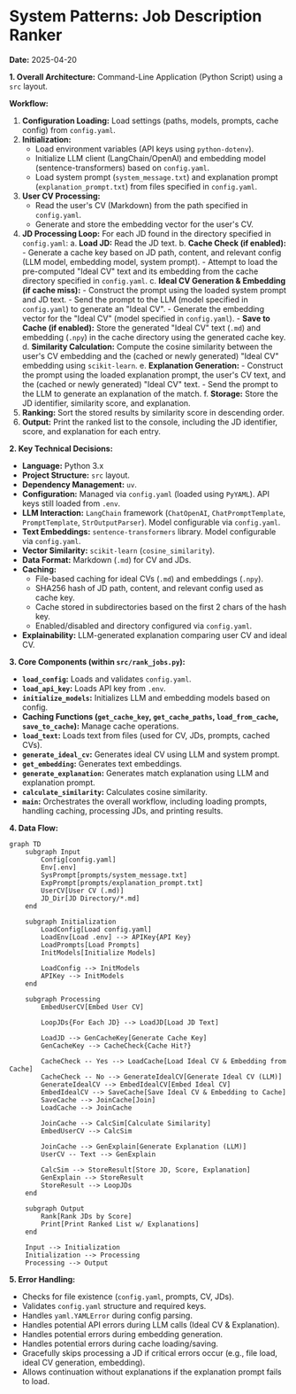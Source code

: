 # System Patterns: Job Description Ranker

**Date:** 2025-04-20

**1. Overall Architecture:**
Command-Line Application (Python Script) using a `src` layout.

**Workflow:**
1.  **Configuration Loading:** Load settings (paths, models, prompts, cache config) from `config.yaml`.
2.  **Initialization:**
    - Load environment variables (API keys using `python-dotenv`).
    - Initialize LLM client (LangChain/OpenAI) and embedding model (sentence-transformers) based on `config.yaml`.
    - Load system prompt (`system_message.txt`) and explanation prompt (`explanation_prompt.txt`) from files specified in `config.yaml`.
3.  **User CV Processing:**
    - Read the user's CV (Markdown) from the path specified in `config.yaml`.
    - Generate and store the embedding vector for the user's CV.
4.  **JD Processing Loop:** For each JD found in the directory specified in `config.yaml`:
    a.  **Load JD:** Read the JD text.
    b.  **Cache Check (if enabled):**
        - Generate a cache key based on JD path, content, and relevant config (LLM model, embedding model, system prompt).
        - Attempt to load the pre-computed "Ideal CV" text and its embedding from the cache directory specified in `config.yaml`.
    c.  **Ideal CV Generation & Embedding (if cache miss):**
        - Construct the prompt using the loaded system prompt and JD text.
        - Send the prompt to the LLM (model specified in `config.yaml`) to generate an "Ideal CV".
        - Generate the embedding vector for the "Ideal CV" (model specified in `config.yaml`).
        - **Save to Cache (if enabled):** Store the generated "Ideal CV" text (`.md`) and embedding (`.npy`) in the cache directory using the generated cache key.
    d.  **Similarity Calculation:** Compute the cosine similarity between the user's CV embedding and the (cached or newly generated) "Ideal CV" embedding using `scikit-learn`.
    e.  **Explanation Generation:**
        - Construct the prompt using the loaded explanation prompt, the user's CV text, and the (cached or newly generated) "Ideal CV" text.
        - Send the prompt to the LLM to generate an explanation of the match.
    f.  **Storage:** Store the JD identifier, similarity score, and explanation.
5.  **Ranking:** Sort the stored results by similarity score in descending order.
6.  **Output:** Print the ranked list to the console, including the JD identifier, score, and explanation for each entry.

**2. Key Technical Decisions:**
- **Language:** Python 3.x
- **Project Structure:** `src` layout.
- **Dependency Management:** `uv`.
- **Configuration:** Managed via `config.yaml` (loaded using `PyYAML`). API keys still loaded from `.env`.
- **LLM Interaction:** `LangChain` framework (`ChatOpenAI`, `ChatPromptTemplate`, `PromptTemplate`, `StrOutputParser`). Model configurable via `config.yaml`.
- **Text Embeddings:** `sentence-transformers` library. Model configurable via `config.yaml`.
- **Vector Similarity:** `scikit-learn` (`cosine_similarity`).
- **Data Format:** Markdown (`.md`) for CV and JDs.
- **Caching:**
    - File-based caching for ideal CVs (`.md`) and embeddings (`.npy`).
    - SHA256 hash of JD path, content, and relevant config used as cache key.
    - Cache stored in subdirectories based on the first 2 chars of the hash key.
    - Enabled/disabled and directory configured via `config.yaml`.
- **Explainability:** LLM-generated explanation comparing user CV and ideal CV.

**3. Core Components (within `src/rank_jobs.py`):**
- **`load_config`:** Loads and validates `config.yaml`.
- **`load_api_key`:** Loads API key from `.env`.
- **`initialize_models`:** Initializes LLM and embedding models based on config.
- **Caching Functions (`get_cache_key`, `get_cache_paths`, `load_from_cache`, `save_to_cache`):** Manage cache operations.
- **`load_text`:** Loads text from files (used for CV, JDs, prompts, cached CVs).
- **`generate_ideal_cv`:** Generates ideal CV using LLM and system prompt.
- **`get_embedding`:** Generates text embeddings.
- **`generate_explanation`:** Generates match explanation using LLM and explanation prompt.
- **`calculate_similarity`:** Calculates cosine similarity.
- **`main`:** Orchestrates the overall workflow, including loading prompts, handling caching, processing JDs, and printing results.

**4. Data Flow:**
```mermaid
graph TD
    subgraph Input
        Config[config.yaml]
        Env[.env]
        SysPrompt[prompts/system_message.txt]
        ExpPrompt[prompts/explanation_prompt.txt]
        UserCV[User CV (.md)]
        JD_Dir[JD Directory/*.md]
    end

    subgraph Initialization
        LoadConfig[Load config.yaml]
        LoadEnv[Load .env] --> APIKey{API Key}
        LoadPrompts[Load Prompts]
        InitModels[Initialize Models]

        LoadConfig --> InitModels
        APIKey --> InitModels
    end

    subgraph Processing
        EmbedUserCV[Embed User CV]

        LoopJDs{For Each JD} --> LoadJD[Load JD Text]

        LoadJD --> GenCacheKey[Generate Cache Key]
        GenCacheKey --> CacheCheck{Cache Hit?}

        CacheCheck -- Yes --> LoadCache[Load Ideal CV & Embedding from Cache]
        CacheCheck -- No --> GenerateIdealCV[Generate Ideal CV (LLM)]
        GenerateIdealCV --> EmbedIdealCV[Embed Ideal CV]
        EmbedIdealCV --> SaveCache[Save Ideal CV & Embedding to Cache]
        SaveCache --> JoinCache[Join]
        LoadCache --> JoinCache

        JoinCache --> CalcSim[Calculate Similarity]
        EmbedUserCV --> CalcSim

        JoinCache --> GenExplain[Generate Explanation (LLM)]
        UserCV -- Text --> GenExplain

        CalcSim --> StoreResult[Store JD, Score, Explanation]
        GenExplain --> StoreResult
        StoreResult --> LoopJDs
    end

    subgraph Output
        Rank[Rank JDs by Score]
        Print[Print Ranked List w/ Explanations]
    end

    Input --> Initialization
    Initialization --> Processing
    Processing --> Output
```

**5. Error Handling:**
- Checks for file existence (`config.yaml`, prompts, CV, JDs).
- Validates `config.yaml` structure and required keys.
- Handles `yaml.YAMLError` during config parsing.
- Handles potential API errors during LLM calls (Ideal CV & Explanation).
- Handles potential errors during embedding generation.
- Handles potential errors during cache loading/saving.
- Gracefully skips processing a JD if critical errors occur (e.g., file load, ideal CV generation, embedding).
- Allows continuation without explanations if the explanation prompt fails to load.
